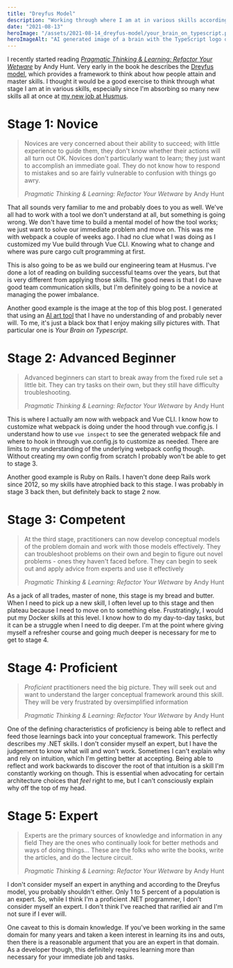 ```yaml
---
title: "Dreyfus Model"
description: "Working through where I am at in various skills according to the Dreyfuss model"
date: "2021-08-13"
heroImage: "/assets/2021-08-14_dreyfus-model/your_brain_on_typescript.png"
heroImageAlt: "AI generated image of a brain with the TypeScript logo on folds"
---
```


I recently started reading _[Pragmatic Thinking & Learning: Refactor Your Wetware](https://pragprog.com/titles/ahptl/pragmatic-thinking-and-learning/)_ by Andy Hunt. Very early in the book he describes the [Dreyfus model](https://en.wikipedia.org/wiki/Dreyfus_model_of_skill_acquisition), which provides a framework to think about how people attain and master skills. I thought it would be a good exercise to think through what stage I am at in various skills, especially since I'm absorbing so many new skills all at once at [my new job at Husmus](https://brianmeeker.me/2021/06/18/ownership-and-intention/).

  
# Stage 1: Novice

> Novices are very concerned about their ability to succeed; with little experience to guide them, they don't know whether their actions will all turn out OK. Novices don't particularly want to learn; they just want to accomplish an immediate goal. They do not know how to respond to mistakes and so are fairly vulnerable to confusion with things go awry.
> 
> _Pragmatic Thinking & Learning: Refactor Your Wetware_ by Andy Hunt

That all sounds very familiar to me and probably does to you as well. We've all had to work with a tool we don't understand at all, but something is going wrong. We don't have time to build a mental model of how the tool works; we just want to solve our immediate problem and move on. This was me with webpack a couple of weeks ago. I had no clue what I was doing as I customized my Vue build through Vue CLI. Knowing what to change and where was pure cargo cult programming at first.

This is also going to be as we build our engineering team at Husmus. I've done a lot of reading on building successful teams over the years, but that is very different from applying those skills. The good news is that I do have good team communication skills, but I'm definitely going to be a novice at managing the power imbalance.

Another good example is the image at the top of this blog post. I generated that using an [AI art tool](https://colab.research.google.com/drive/1n_xrgKDlGQcCF6O-eL3NOd_x4NSqAUjK) that I have no understanding of and probably never will. To me, it's just a black box that I enjoy making silly pictures with. That particular one is _Your Brain on Typescript_.

  
# Stage 2: Advanced Beginner

> Advanced beginners can start to break away from the fixed rule set a little bit. They can try tasks on their own, but they still have difficulty troubleshooting.
> 
> _Pragmatic Thinking & Learning: Refactor Your Wetware_ by Andy Hunt

This is where I actually am now with webpack and Vue CLI. I know how to customize what webpack is doing under the hood through vue.config.js. I understand how to use `vue inspect` to see the generated webpack file and where to hook in through vue.config.js to customize as needed. There are limits to my understanding of the underlying webpack config though. Without creating my own config from scratch I probably won't be able to get to stage 3.

  
Another good example is Ruby on Rails. I haven't done deep Rails work since 2012, so my skills have atrophied back to this stage. I was probably in stage 3 back then, but definitely back to stage 2 now.  

# Stage 3: Competent

> At the third stage, practitioners can now develop conceptual models of the problem domain and work with those models effectively. They can troubleshoot problems on their own and begin to figure out novel problems - ones they haven't faced before. They can begin to seek out and apply advice from experts and use it effectively
> 
> _Pragmatic Thinking & Learning: Refactor Your Wetware_ by Andy Hunt

  
As a jack of all trades, master of none, this stage is my bread and butter. When I need to pick up a new skill, I often level up to this stage and then plateau because I need to move on to something else. Frustratingly, I would put my Docker skills at this level. I know how to do my day-to-day tasks, but it can be a struggle when I need to dig deeper. I'm at the point where giving myself a refresher course and going much deeper is necessary for me to get to stage 4.

  
# Stage 4: Proficient

> _Proficient_ practitioners need the big picture. They will seek out and want to understand the larger conceptual framework around this skill. They will be very frustrated by oversimplified information
> 
> _Pragmatic Thinking & Learning: Refactor Your Wetware_ by Andy Hunt

One of the defining characteristics of proficiency is being able to reflect and feed those learnings back into your conceptual framework. This perfectly describes my .NET skills. I don't consider myself an expert, but I have the judgement to know what will and won't work. Sometimes I can't explain why and rely on intuition, which I'm getting better at accepting. Being able to reflect and work backwards to discover the root of that intuition is a skill I'm constantly working on though. This is essential when advocating for certain architecture choices that _feel_ right to me, but I can't consciously explain why off the top of my head.  

# Stage 5: Expert

> Experts are the primary sources of knowledge and information in any field They are the ones who continually look for better methods and ways of doing things... These are the folks who write the books, write the articles, and do the lecture circuit.  
> 
> _Pragmatic Thinking & Learning: Refactor Your Wetware_ by Andy Hunt

I don't consider myself an expert in anything and according to the Dreyfus model, you probably shouldn't either. Only 1 to 5 percent of a population is an expert. So, while I think I'm a proficient .NET programmer, I don't consider myself an expert. I don't think I've reached that rarified air and I'm not sure if I ever will.  

One caveat to this is domain knowledge. If you've been working in the same domain for many years and taken a keen interest in learning its ins and outs, then there is a reasonable argument that you are an expert in that domain. As a developer though, this definitely requires learning more than necessary for your immediate job and tasks.
